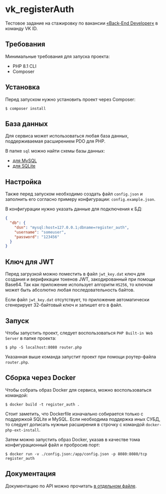 # vk_registerAuth

Тестовое задание на стажировку по вакансии [«Back-End Developer«](https://internship.vk.company/vacancy/783) в команду VK ID.

## Требования

Минимальные требования для запуска проекта:
- PHP 8.1 CLI
- Composer

## Установка

Перед запуском нужно установить проект через Composer:

```shell
$ composer install
```

## База данных

Для сервиса может использоваться любая база данных, поддерживаемая расширением PDO для PHP.

В папке `sql` можно найти схемы базы данных:
- [для MySQL](https://github.com/Encritary/vk_registerAuth/blob/main/sql/mysql_schema.sql)
- [для SQLite](https://github.com/Encritary/vk_registerAuth/blob/main/sql/sqlite_schema.sql)

## Настройка

Также перед запуском необходимо создать файл `config.json` и заполнить его согласно примеру конфигурации: `config.example.json`.

В конфигурации нужно указать данные для подключения к БД:

```json
{
  "db": {
    "dsn": "mysql:host=127.0.0.1;dbname=register_auth",
    "username": "someuser",
    "password": "123456"
  }
}
```

## Ключ для JWT

Перед загрузкой можно поместить в файл `jwt_key.dat` ключ для создания и верификации 
токенов JWT, закодированный при помощи Base64. Так как приложение использует алгоритм `HS256`, то ключом может быть
абсолютно любая последовательность байтов.

Если файл `jwt_key.dat` отсутствует, то приложение автоматически сгенерирует 32-байтовый ключ и запишет его в файл.

## Запуск

Чтобы запустить проект, следует воспользоваться ``PHP Built-in Web Server`` в папке проекта:

```shell
$ php -S localhost:8080 router.php
```

Указанная выше команда запустит проект при помощи роутер-файла ``router.php``.

## Сборка через Docker

Чтобы собрать образ Docker для сервиса, можно воспользоваться командой:

```shell
$ docker build -t register_auth .
```

Стоит заметить, что Dockerfile изначально собирается только с поддержкой SQLite и MySQL.
Если необходима поддержка иных СУБД, то следует дописать нужные расширения в строчку с командой `docker-php-ext-install`.

Затем можно запустить образ Docker, указав в качестве тома конфигурационный файл и пробросив порт:

```shell
$ docker run -v ./config.json:/app/config.json -p 8080:8080/tcp register_auth
```

## Документация

Документацию по API можно прочитать [в отдельном файле](https://github.com/Encritary/vk_registerAuth/blob/main/API.md).